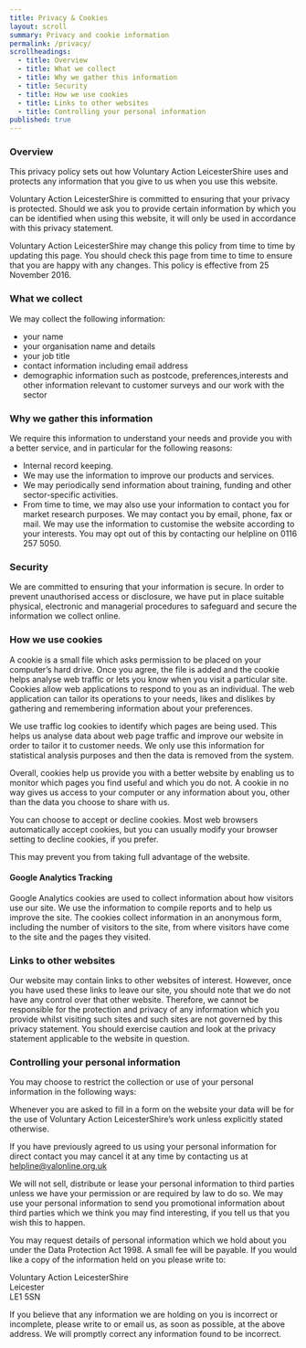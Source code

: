 ```yaml
---
title: Privacy & Cookies
layout: scroll
summary: Privacy and cookie information
permalink: /privacy/
scrollheadings:
  - title: Overview
  - title: What we collect
  - title: Why we gather this information
  - title: Security
  - title: How we use cookies
  - title: Links to other websites
  - title: Controlling your personal information
published: true
---
```


### Overview

This privacy policy sets out how Voluntary Action LeicesterShire uses and protects any information that you give to us when you use this website.

Voluntary Action LeicesterShire is committed to ensuring that your privacy is protected. Should we ask you to provide certain information by which you can be identified when using this website, it will only be used in accordance with this privacy statement.

Voluntary Action LeicesterShire may change this policy from time to time by updating this page. You should check this page from time to time to ensure that you are happy with any changes. This policy is effective from 25 November 2016.

### What we collect

We may collect the following information:

* your name
* your organisation name and details
* your job title
* contact information including email address
* demographic information such as postcode, preferences,interests and other information relevant to customer surveys and our work with the sector

### Why we gather this information

We require this information to understand your needs and provide you with a better service, and in particular for the following reasons:

* Internal record keeping.
* We may use the information to improve our products and services.
* We may periodically send information about training, funding and other sector-specific activities.
* From time to time, we may also use your information to contact you for market research purposes. We may contact you by email, phone, fax or mail. We may use the information to customise the website according to your interests. You may opt out of this by contacting our helpline on 0116 257 5050.

### Security

We are committed to ensuring that your information is secure. In order to prevent unauthorised access or disclosure, we have put in place suitable physical, electronic and managerial procedures to safeguard and secure the information we collect online.

### How we use cookies

A cookie is a small file which asks permission to be placed on your computer’s hard drive. Once you agree, the file is added and the cookie helps analyse web traffic or lets you know when you visit a particular site. Cookies allow web applications to respond to you as an individual. The web application can tailor its operations to your needs, likes and dislikes by gathering and remembering information about your preferences.

We use traffic log cookies to identify which pages are being used. This helps us analyse data about web page traffic and improve our website in order to tailor it to customer needs. We only use this information for statistical analysis purposes and then the data is removed from the system.

Overall, cookies help us provide you with a better website by enabling us to monitor which pages you find useful and which you do not. A cookie in no way gives us access to your computer or any information about you, other than the data you choose to share with us.

You can choose to accept or decline cookies. Most web browsers automatically accept cookies, but you can usually modify your browser setting to decline cookies, if you prefer.

This may prevent you from taking full advantage of the website.

#### Google Analytics Tracking

Google Analytics cookies are used to collect information about how visitors use our site. We use the information to compile reports and to help us improve the site. The cookies collect information in an anonymous form, including the number of visitors to the site, from where visitors have come to the site and the pages they visited.

### Links to other websites

Our website may contain links to other websites of interest. However, once you have used these links to leave our site, you should note that we do not have any control over that other website. Therefore, we cannot be responsible for the protection and privacy of any information which you provide whilst visiting such sites and such sites are not governed by this privacy statement. You should exercise caution and look at the privacy statement applicable to the website in question.

### Controlling your personal information

You may choose to restrict the collection or use of your personal information in the following ways:

Whenever you are asked to fill in a form on the website your data will be for the use of Voluntary Action LeicesterShire’s work unless explicitly stated otherwise.

If you have previously agreed to us using your personal information for direct contact you may cancel it at any time by contacting us at helpline@valonline.org.uk

We will not sell, distribute or lease your personal information to third parties unless we have your permission or are required by law to do so. We may use your personal information to send you promotional information about third parties which we think you may find interesting, if you tell us that you wish this to happen.

You may request details of personal information which we hold about you under the Data Protection Act 1998. A small fee will be payable. If you would like a copy of the information held on you please write to:


<div class="vcard">
<span class="street-address">Voluntary Action LeicesterShire</span><br>
<span class="region">Leicester</span> <br>
<span class="postal-code">LE1 5SN</span><br>
</div>

If you believe that any information we are holding on you is incorrect or incomplete, please write to or email us, as soon as possible, at the above address. We will promptly correct any information found to be incorrect.
